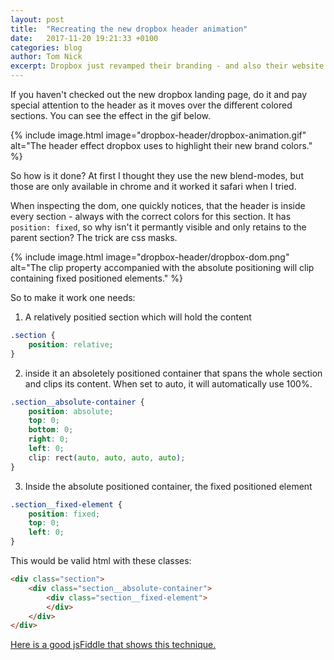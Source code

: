 ```yaml
---
layout: post
title:  "Recreating the new dropbox header animation"
date:   2017-11-20 19:21:33 +0100
categories: blog
author: Tom Nick
excerpt: Dropbox just revamped their branding - and also their website. The new header uses a cool clipping effect, which we'll recreate.
---
```


If you haven't checked out the new dropbox landing page, do it and pay special attention to the header as it moves over the different colored sections. You can see the effect in the gif below.

{% include image.html image="dropbox-header/dropbox-animation.gif" alt="The header effect dropbox uses to highlight their new brand colors." %}

So how is it done? At first I thought they use the new blend-modes, but those are only available in chrome and it worked it safari when I tried.

When inspecting the dom, one quickly notices, that the header is inside every section - always with the correct colors for this section. It has `position: fixed`, so why isn't it permantly visible and only retains to the parent section? The trick are css masks.

{% include image.html image="dropbox-header/dropbox-dom.png" alt="The clip property accompanied with the absolute positioning will clip containing fixed positioned elements." %}

So to make it work one needs:

1. A relatively positied section which will hold the content

```css
.section {
    position: relative;
}
```
2. inside it an absoletely positioned container that spans the whole section and clips its content. When set to auto, it will automatically use 100%.

```css
.section__absolute-container {
    position: absolute;
    top: 0;
    bottom: 0;
    right: 0;
    left: 0;
    clip: rect(auto, auto, auto, auto);
}
```
3. Inside the absolute positioned container, the fixed positioned element

```css
.section__fixed-element {
    position: fixed;
    top: 0;
    left: 0;
}
```

This would be valid html with these classes:

```html
<div class="section">
    <div class="section__absolute-container">
        <div class="section__fixed-element">
        </div>
    </div>
</div>
```

[Here is a good jsFiddle that shows this technique.](http://jsfiddle.net/lmeurs/jf3t0fmf/)